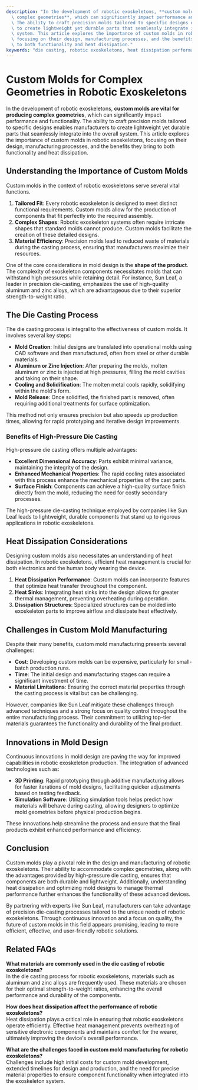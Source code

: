 ```yaml
---
description: "In the development of robotic exoskeletons, **custom molds are vital for producing\
  \ complex geometries**, which can significantly impact performance and functionality.\
  \ The ability to craft precision molds tailored to specific designs enables manufacturers\
  \ to create lightweight yet durable parts that seamlessly integrate into the overall\
  \ system. This article explores the importance of custom molds in robotic exoskeletons,\
  \ focusing on their design, manufacturing processes, and the benefits they bring\
  \ to both functionality and heat dissipation."
keywords: "die casting, robotic exoskeletons, heat dissipation performance, heat sink"
---
```

# Custom Molds for Complex Geometries in Robotic Exoskeletons

In the development of robotic exoskeletons, **custom molds are vital for producing complex geometries**, which can significantly impact performance and functionality. The ability to craft precision molds tailored to specific designs enables manufacturers to create lightweight yet durable parts that seamlessly integrate into the overall system. This article explores the importance of custom molds in robotic exoskeletons, focusing on their design, manufacturing processes, and the benefits they bring to both functionality and heat dissipation.

## Understanding the Importance of Custom Molds

Custom molds in the context of robotic exoskeletons serve several vital functions. 

1. **Tailored Fit**: Every robotic exoskeleton is designed to meet distinct functional requirements. Custom molds allow for the production of components that fit perfectly into the required assembly. 
2. **Complex Shapes**: Robotic exoskeleton systems often require intricate shapes that standard molds cannot produce. Custom molds facilitate the creation of these detailed designs.
3. **Material Efficiency**: Precision molds lead to reduced waste of materials during the casting process, ensuring that manufacturers maximize their resources.

One of the core considerations in mold design is the **shape of the product**. The complexity of exoskeleton components necessitates molds that can withstand high pressures while retaining detail. For instance, Sun Leaf, a leader in precision die-casting, emphasizes the use of high-quality aluminum and zinc alloys, which are advantageous due to their superior strength-to-weight ratio. 

## The Die Casting Process

The die casting process is integral to the effectiveness of custom molds. It involves several key steps:

- **Mold Creation**: Initial designs are translated into operational molds using CAD software and then manufactured, often from steel or other durable materials.
- **Aluminum or Zinc Injection**: After preparing the molds, molten aluminum or zinc is injected at high pressures, filling the mold cavities and taking on their shape.
- **Cooling and Solidification**: The molten metal cools rapidly, solidifying within the mold's form.
- **Mold Release**: Once solidified, the finished part is removed, often requiring additional treatments for surface optimization.

This method not only ensures precision but also speeds up production times, allowing for rapid prototyping and iterative design improvements.

### Benefits of High-Pressure Die Casting

High-pressure die casting offers multiple advantages:

- **Excellent Dimensional Accuracy**: Parts exhibit minimal variance, maintaining the integrity of the design.
- **Enhanced Mechanical Properties**: The rapid cooling rates associated with this process enhance the mechanical properties of the cast parts.
- **Surface Finish**: Components can achieve a high-quality surface finish directly from the mold, reducing the need for costly secondary processes.

The high-pressure die-casting technique employed by companies like Sun Leaf leads to lightweight, durable components that stand up to rigorous applications in robotic exoskeletons.

## Heat Dissipation Considerations

Designing custom molds also necessitates an understanding of heat dissipation. In robotic exoskeletons, efficient heat management is crucial for both electronics and the human body wearing the device.

1. **Heat Dissipation Performance**: Custom molds can incorporate features that optimize heat transfer throughout the component.
2. **Heat Sinks**: Integrating heat sinks into the design allows for greater thermal management, preventing overheating during operation.
3. **Dissipation Structures**: Specialized structures can be molded into exoskeleton parts to improve airflow and dissipate heat effectively.

## Challenges in Custom Mold Manufacturing

Despite their many benefits, custom mold manufacturing presents several challenges:

- **Cost**: Developing custom molds can be expensive, particularly for small-batch production runs.
- **Time**: The initial design and manufacturing stages can require a significant investment of time.
- **Material Limitations**: Ensuring the correct material properties through the casting process is vital but can be challenging.

However, companies like Sun Leaf mitigate these challenges through advanced techniques and a strong focus on quality control throughout the entire manufacturing process. Their commitment to utilizing top-tier materials guarantees the functionality and durability of the final product.

## Innovations in Mold Design

Continuous innovations in mold design are paving the way for improved capabilities in robotic exoskeleton production. The integration of advanced technologies such as:

- **3D Printing**: Rapid prototyping through additive manufacturing allows for faster iterations of mold designs, facilitating quicker adjustments based on testing feedback.
- **Simulation Software**: Utilizing simulation tools helps predict how materials will behave during casting, allowing designers to optimize mold geometries before physical production begins.

These innovations help streamline the process and ensure that the final products exhibit enhanced performance and efficiency.

## Conclusion

Custom molds play a pivotal role in the design and manufacturing of robotic exoskeletons. Their ability to accommodate complex geometries, along with the advantages provided by high-pressure die casting, ensures that components are both durable and lightweight. Additionally, understanding heat dissipation and optimizing mold designs to manage thermal performance further enhances the functionality of these advanced devices.

By partnering with experts like Sun Leaf, manufacturers can take advantage of precision die-casting processes tailored to the unique needs of robotic exoskeletons. Through continuous innovation and a focus on quality, the future of custom molds in this field appears promising, leading to more efficient, effective, and user-friendly robotic solutions.

## Related FAQs

**What materials are commonly used in the die casting of robotic exoskeletons?**  
In the die casting process for robotic exoskeletons, materials such as aluminum and zinc alloys are frequently used. These materials are chosen for their optimal strength-to-weight ratios, enhancing the overall performance and durability of the components.

**How does heat dissipation affect the performance of robotic exoskeletons?**  
Heat dissipation plays a critical role in ensuring that robotic exoskeletons operate efficiently. Effective heat management prevents overheating of sensitive electronic components and maintains comfort for the wearer, ultimately improving the device's overall performance.

**What are the challenges faced in custom mold manufacturing for robotic exoskeletons?**  
Challenges include high initial costs for custom mold development, extended timelines for design and production, and the need for precise material properties to ensure component functionality when integrated into the exoskeleton system.
